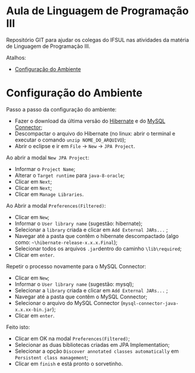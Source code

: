 # Aula de Linguagem de Programação III
Repositório GIT para ajudar os colegas do IFSUL nas atividades da matéria de Linguagem de Programação III.

Atalhos:

- [Configuração do Ambiente](#configuração-do-ambiente)

# Configuração do Ambiente
Passo a passo da configuração do ambiente:

- Fazer o download da última versão do [Hibernate](http://hibernate.org/orm/) e do [MySQL Connector](https://dev.mysql.com/downloads/connector/j/);
- Descompactar o arquivo do Hibernate (no linux: abrir o terminal e executar o comando `unzip NOME_DO_ARQUIVO`);
- Abrir o eclipse e ir em `File` ->  `New` -> `JPA Project`.

Ao abrir a modal `New JPA Project`:

- Informar o `Project Name`;
- Alterar o `Target runtime` para `java-8-oracle`;
- Clicar em `Next`;
- Clicar em `Next`;
- Clicar em `Manage Libraries`.

Ao Abrir a modal `Preferences(Filtered)`:
- Clicar em `New`;
- Informar o `User library name` (sugestão: hibernate);
- Selecionar a `library` criada e clicar em `Add External JARs...` ;
- Navegar até a pasta que contêm o hibernate descompactado (algo como: `~\hibernate-release-x.x.x.Final`);
- Selecionar todos os arquivos `.jar`dentro do caminho `\lib\required`;
- Clicar em `enter`.

Repetir o processo novamente para o MySQL Connector:
- Clicar em `New`;
- Informar o `User library name` (sugestão: mysql);
- Selecionar a `library` criada e clicar em `Add External JARs...` ;
- Navegar até a pasta que contêm o MySQL Connector;
- Selecionar o arquivo do MySQL Connector (`mysql-connector-java-x.x.xx-bin.jar`);
- Clicar em `enter`.

Feito isto:
- Clicar em OK na modal `Preferences(Filtered)`;
- Selecionar as duas bibliotecas criadas em JPA Implementation;
- Selecionar a opção `Discover annotated classes automatically` em `Persistent class management`;
- Clicar em `finish` e está pronto o sorvetinho.
